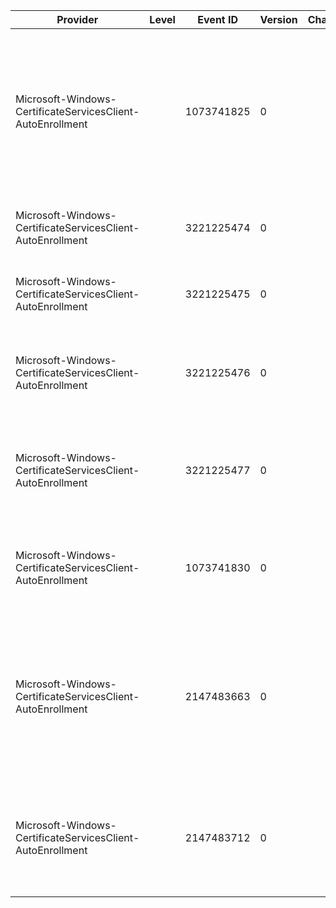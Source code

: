 Provider                                                    |  Level  |  Event ID    |  Version  |  Channel  |  Task  |  Opcode  |  Keyword  |  Message
------------------------------------------------------------|---------|--------------|-----------|-----------|--------|----------|-----------|---------------------------------------------------------------------------------------------------------------------------------------------------
Microsoft-Windows-CertificateServicesClient-AutoEnrollment  |         |  1073741825  |  0        |           |        |          |           |  Automatic certificate enrollment for {Context} failed to download certificates for {StoreName} store from {LdapStore} ({ErrorCode}). {ErrorMsg}
Microsoft-Windows-CertificateServicesClient-AutoEnrollment  |         |  3221225474  |  0        |           |        |          |           |  Automatic certificate enrollment for {Context} started.
Microsoft-Windows-CertificateServicesClient-AutoEnrollment  |         |  3221225475  |  0        |           |        |          |           |  Automatic certificate enrollment for {Context} completed.
Microsoft-Windows-CertificateServicesClient-AutoEnrollment  |         |  3221225476  |  0        |           |        |          |           |  Automatic certificate enrollment for {Context} invoked the enrollment API.
Microsoft-Windows-CertificateServicesClient-AutoEnrollment  |         |  3221225477  |  0        |           |        |          |           |  Automatic certificate enrollment for {Context} returned from the enrollment API.
Microsoft-Windows-CertificateServicesClient-AutoEnrollment  |         |  1073741830  |  0        |           |        |          |           |  Automatic certificate enrollment for {Context} failed ({ErrorCode}) {ErrorMsg}.
Microsoft-Windows-CertificateServicesClient-AutoEnrollment  |         |  2147483663  |  0        |           |        |          |           |  Automatic certificate enrollment for {Context} failed to contact the active directory ({ErrorCode}). {ErrorMsg} Enrollment will not be performed.
Microsoft-Windows-CertificateServicesClient-AutoEnrollment  |         |  2147483712  |  0        |           |        |          |           |  Certificate for {Context} with Thumbprint {ObjId} is about to expire or already expired.